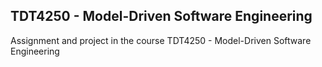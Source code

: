 ## TDT4250 - Model-Driven Software Engineering
Assignment and project in the course TDT4250 - Model-Driven Software Engineering
